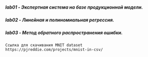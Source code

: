 ##### lab01 - Экспертная система на базе продукционной модели.
##### lab02 - Линейная и полиномиальная регрессия.
##### lab03 - Метод обратного распространения ошибки.
`Ссылка для скачивания MNIT dataset https://pjreddie.com/projects/mnist-in-csv/`

